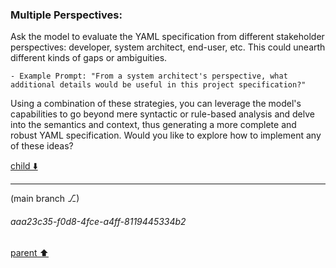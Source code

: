 ### Multiple Perspectives:

Ask the model to evaluate the YAML specification from different stakeholder perspectives: developer, system architect, end-user, etc. This could unearth different kinds of gaps or ambiguities.

    - Example Prompt: "From a system architect's perspective, what additional details would be useful in this project specification?"

Using a combination of these strategies, you can leverage the model's capabilities to go beyond mere syntactic or rule-based analysis and delve into the semantics and context, thus generating a more complete and robust YAML specification. Would you like to explore how to implement any of these ideas?

[child ⬇️](#aaa23c35-f0d8-4fce-a4ff-8119445334b2)

---

(main branch ⎇)
###### aaa23c35-f0d8-4fce-a4ff-8119445334b2
[parent ⬆️](#def21ed4-8bd1-48ad-abaa-abfdd1b5e931)
